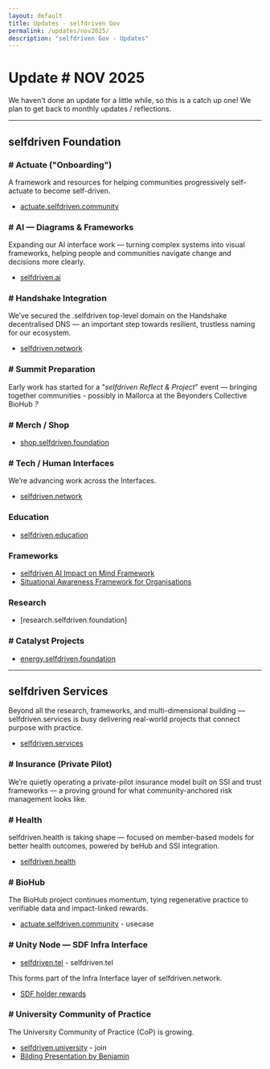 ```yaml
---
layout: default
title: Updates - selfdriven Gov
permalink: /updates/nov2025/
description: "selfdriven Gov - Updates"
---
```


# Update # NOV 2025

We haven't done an update for a little while, so this is a catch up one!
We plan to get back to monthly updates / reflections.

---

## selfdriven Foundation

### # Actuate ("Onboarding")

A framework and resources for helping communities progressively self-actuate to become self-driven.

- [actuate.selfdriven.community](https://actuate.selfdriven.community)

### # AI — Diagrams & Frameworks

Expanding our AI interface work — turning complex systems into visual frameworks, helping people and communities navigate change and decisions more clearly.

- [selfdriven.ai](https://selfdriven.ai)

### # Handshake Integration

We’ve secured the .selfdriven top-level domain on the Handshake decentralised DNS — an important step towards resilient, trustless naming for our ecosystem.

- [selfdriven.network](https://selfdriven.network)

### # Summit Preparation

Early work has started for a "*selfdriven Reflect & Project*" event — bringing together communities - possibly in Mallorca at the Beyonders Collective BioHub *?*

### # Merch / Shop

- [shop.selfdriven.foundation](https://shop.selfdriven.foundation)

### # Tech / Human Interfaces

We’re advancing work across the Interfaces.

- [selfdriven.network](https://selfdriven.network)

### Education

- [selfdriven.education](https://selfdriven.education)

### Frameworks

- [selfdriven AI Impact on Mind Framework](/impact-on-mind-framework/)
- [Situational Awareness Framework for Organisations](/situational-awareness-framework/organisations/)

### Research

- [research.selfdriven.foundation]

### # Catalyst Projects

- [energy.selfdriven.foundation](https://energy.selfdriven.foundation)


---

## selfdriven Services

Beyond all the research, frameworks, and multi-dimensional building — selfdriven.services is busy delivering real-world projects that connect purpose with practice.

- [selfdriven.services](https://selfdriven.services)

### # Insurance (Private Pilot)

We’re quietly operating a private-pilot insurance model built on SSI and trust frameworks — a proving ground for what community-anchored risk management looks like.

### # Health

selfdriven.health is taking shape  — focused on member-based models for better health outcomes, powered by beHub and SSI integration.

- [selfdriven.health](https://selfdriven.health)

### # BioHub

The BioHub project continues momentum, tying regenerative practice to verifiable data and impact-linked rewards.

- [actuate.selfdriven.community](https://actuate.selfdriven.community) - usecase

### # Unity Node — SDF Infra Interface

- [selfdriven.tel](https://selfdriven.tel) - selfdriven.tel

This forms part of the Infra Interface layer of selfdriven.network.

- [SDF holder rewards](https://selfdriven.fyi/tokenomics)

### # University Community of Practice

The University Community of Practice (CoP) is growing.

- [selfdriven.university](https://selfdriven.university) - join
- [Bilding Presentation by Benjamin](https://www.selfdriven.education/resources/bildung/)
